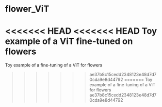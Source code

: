 # flower_ViT
<<<<<<< HEAD
<<<<<<< HEAD
Toy example of a ViT fine-tuned on flowers
=======
Toy example of a fine-tuning of a ViT for flowers
>>>>>>> ae37b8c15cedd2348123e48d7d70cda9e8d44792
=======
Toy example of a fine-tuning of a ViT for flowers
>>>>>>> ae37b8c15cedd2348123e48d7d70cda9e8d44792
